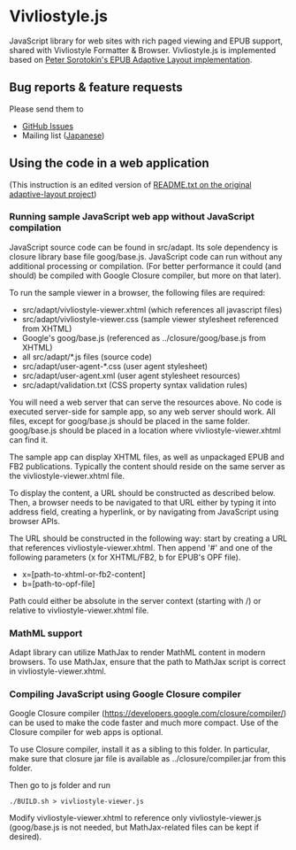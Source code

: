 # Vivliostyle.js

JavaScript library for web sites with rich paged viewing and EPUB support, shared with Vivliostyle Formatter & Browser.
Vivliostyle.js is implemented based on [Peter Sorotokin's EPUB Adaptive Layout implementation](https://github.com/sorotokin/adaptive-layout).

## Bug reports & feature requests

Please send them to

- [GitHub Issues](https://github.com/vivliostyle/vivliostyle.js/issues)
- Mailing list ([Japanese](https://groups.google.com/forum/?hl=ja#!forum/vivliostyle-ja))

## Using the code in a web application

(This instruction is an edited version of [README.txt on the original adaptive-layout project](https://github.com/sorotokin/adaptive-layout/blob/deaf2e65b9726dd4e58b3a5d3d90e0968bb63792/README.txt))

### Running sample JavaScript web app without JavaScript compilation

JavaScript source code can be found in src/adapt. Its sole dependency
is closure library base file goog/base.js. JavaScript code can run
without any additional processing or compilation. (For better
performance it could (and should) be compiled with Google Closure
compiler, but more on that later).

To run the sample viewer in a browser, the following files are required:

- src/adapt/vivliostyle-viewer.xhtml (which references all javascript files)
- src/adapt/vivliostyle-viewer.css (sample viewer stylesheet referenced from XHTML)
- Google's goog/base.js (referenced as ../closure/goog/base.js from XHTML)
- all src/adapt/*.js files (source code)
- src/adapt/user-agent-*.css (user agent stylesheet)
- src/adapt/user-agent.xml (user agent stylesheet resources)
- src/adapt/validation.txt (CSS property syntax validation rules)

You will need a web server that can serve the resources above. No code
is executed server-side for sample app, so any web server should work.
All files, except for goog/base.js should be placed in the same folder.
goog/base.js should be placed in a location where vivliostyle-viewer.xhtml can
find it.

The sample app can display XHTML files, as well as unpackaged EPUB and
FB2 publications. Typically the content should reside on the same
server as the vivliostyle-viewer.xhtml file.

To display the content, a URL should be constructed as described below.
Then, a browser needs to be navigated to that URL either by typing it into
address field, creating a hyperlink, or by navigating from JavaScript
using browser APIs.

The URL should be constructed in the following way: start by creating a
URL that references vivliostyle-viewer.xhtml. Then append '#' and one of the
following parameters (x for XHTML/FB2, b for EPUB's OPF file).

- x=[path-to-xhtml-or-fb2-content]
- b=[path-to-opf-file]

Path could either be absolute in the server context (starting with /)
or relative to vivliostyle-viewer.xhtml file.

### MathML support

Adapt library can utilize MathJax to render MathML content in modern browsers.
To use MathJax, ensure that the path to MathJax script is correct in
vivliostyle-viewer.xhtml.

### Compiling JavaScript using Google Closure compiler

Google Closure compiler (https://developers.google.com/closure/compiler/)
can be used to make the code faster and much more compact. Use of the
Closure compiler for web apps is optional.

To use Closure compiler, install it as a sibling to this folder. In
particular, make sure that closure jar file is available as
../closure/compiler.jar from this folder.

Then go to js folder and run

```
./BUILD.sh > vivliostyle-viewer.js
```

Modify vivliostyle-viewer.xhtml to reference only vivliostyle-viewer.js (goog/base.js is not
needed, but MathJax-related files can be kept if desired).
